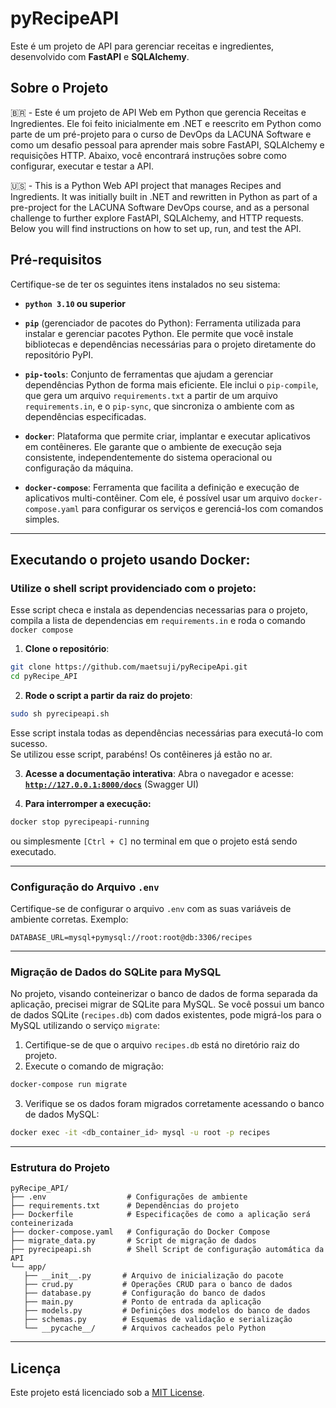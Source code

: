<!--- 
      Documentação escrita parcialmente com o auxílio
      de IA e claro, revisada por um humano B) 
-->
# pyRecipeAPI

Este é um projeto de API para gerenciar receitas e ingredientes, desenvolvido com **FastAPI** e **SQLAlchemy**.

## Sobre o Projeto

🇧🇷 - Este é um projeto de API Web em Python que gerencia Receitas e Ingredientes. Ele foi feito inicialmente em .NET e reescrito em Python como parte de um pré-projeto para o curso de DevOps da LACUNA Software e como um desafio pessoal para aprender mais sobre FastAPI, SQLAlchemy e requisições HTTP. Abaixo, você encontrará instruções sobre como configurar, executar e testar a API.

🇺🇸 - This is a Python Web API project that manages Recipes and Ingredients. It was initially built in .NET and rewritten in Python as part of a pre-project for the LACUNA Software DevOps course, and as a personal challenge to further explore FastAPI, SQLAlchemy, and HTTP requests. Below you will find instructions on how to set up, run, and test the API.

## Pré-requisitos

Certifique-se de ter os seguintes itens instalados no seu sistema:

- **`python 3.10` ou superior**

- **`pip`** (gerenciador de pacotes do Python): Ferramenta utilizada para instalar e gerenciar pacotes Python. Ele permite que você instale bibliotecas e dependências necessárias para o projeto diretamente do repositório PyPI.

- **`pip-tools`**: Conjunto de ferramentas que ajudam a gerenciar dependências Python de forma mais eficiente. Ele inclui o `pip-compile`, que gera um arquivo `requirements.txt` a partir de um arquivo `requirements.in`, e o `pip-sync`, que sincroniza o ambiente com as dependências especificadas.

- **`docker`**: Plataforma que permite criar, implantar e executar aplicativos em contêineres. Ele garante que o ambiente de execução seja consistente, independentemente do sistema operacional ou configuração da máquina.

- **`docker-compose`**: Ferramenta que facilita a definição e execução de aplicativos multi-contêiner. Com ele, é possível usar um arquivo `docker-compose.yaml` para configurar os serviços e gerenciá-los com comandos simples.
 
---

## Executando o projeto usando Docker:

### **Utilize o shell script providenciado com o projeto**:
  Esse script checa e instala as dependencias necessarias para o projeto, compila a lista de dependencias em `requirements.in` e roda o comando `docker compose`
1. **Clone o repositório**:
  ```bash
  git clone https://github.com/maetsuji/pyRecipeApi.git
  cd pyRecipe_API
  ```

2. **Rode o script a partir da raiz do projeto**:
  ```bash
  sudo sh pyrecipeapi.sh
  ```
  Esse script instala todas as dependências necessárias para executá-lo com sucesso.   
  Se utilizou esse script, parabéns! Os contêineres já estão no ar.

3. **Acesse a documentação interativa**:
  Abra o navegador e acesse: [**`http://127.0.0.1:8000/docs`**](http://127.0.0.1:8000/docs) (Swagger UI)

4. **Para interromper a execução:**
  ```bash
  docker stop pyrecipeapi-running
  ```
  ou simplesmente `[Ctrl + C]` no terminal em que o projeto está sendo executado.

<!--- 
## OU
### 2. **Construa e rode manualmente o container**:
1. **Clone o repositório**:
  ```bash
  git clone https://github.com/maetsuji/pyRecipeApi.git
  cd pyRecipe_API
  ```
2. **Na raiz do projeto, execute**:
  ```bash
  sudo docker-compose up --build --remove-orphans
  ```
-->
---

### Configuração do Arquivo `.env`

Certifique-se de configurar o arquivo `.env` com as suas variáveis de ambiente corretas. Exemplo:

```env
DATABASE_URL=mysql+pymysql://root:root@db:3306/recipes
```

---

### Migração de Dados do SQLite para MySQL

No projeto, visando conteinerizar o banco de dados de forma separada da aplicação, precisei migrar de SQLite para MySQL.
Se você possui um banco de dados SQLite (`recipes.db`) com dados existentes, pode migrá-los para o MySQL utilizando o serviço `migrate`:

1. Certifique-se de que o arquivo `recipes.db` está no diretório raiz do projeto.
2. Execute o comando de migração:
  ```bash
  docker-compose run migrate
  ```
3. Verifique se os dados foram migrados corretamente acessando o banco de dados MySQL:
  ```bash
  docker exec -it <db_container_id> mysql -u root -p recipes
  ```

---

### Estrutura do Projeto

```plaintext
pyRecipe_API/
├── .env                  # Configurações de ambiente
├── requirements.txt      # Dependências do projeto
├── Dockerfile            # Especificações de como a aplicação será conteinerizada
├── docker-compose.yaml   # Configuração do Docker Compose
├── migrate_data.py       # Script de migração de dados
├── pyrecipeapi.sh        # Shell Script de configuração automática da API
└── app/
   ├── __init__.py       # Arquivo de inicialização do pacote
   ├── crud.py           # Operações CRUD para o banco de dados
   ├── database.py       # Configuração do banco de dados
   ├── main.py           # Ponto de entrada da aplicação
   ├── models.py         # Definições dos modelos do banco de dados
   ├── schemas.py        # Esquemas de validação e serialização
   └── __pycache__/      # Arquivos cacheados pelo Python
```

---

## Licença

Este projeto está licenciado sob a [MIT License](LICENSE).
